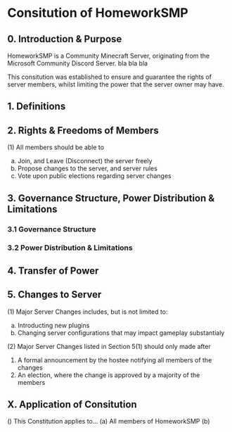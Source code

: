 # Consitution of HomeworkSMP

## 0. Introduction & Purpose

HomeworkSMP is a Community Minecraft Server, originating from the Microsoft Community Discord Server.
bla bla bla

This consitution was established to ensure and guarantee the rights of server members, whilst limiting the power that the server owner may have.

## 1. Definitions

## 2. Rights & Freedoms of Members

(1) All members should be able to <br>
    <ol type="a">
    <li>Join, and Leave (Disconnect) the server freely</li>
    <li>Propose changes to the server, and server rules</li>
    <li>Vote upon public elections regarding server changes </li>
    </ol>

## 3. Governance Structure, Power Distribution & Limitations

### 3.1 Governance Structure

### 3.2 Power Distribution & Limitations

## 4. Transfer of Power

## 5. Changes to Server

(1) Major Server Changes includes, but is not limited to:
    <ol type="a">
    <li>    Introducting new plugins</li>
    <li>Changing server configurations that may impact gameplay substantialy</li>
    </ol>
    
(2) Major Server Changes listed in Section 5(1) should only made after
    <ol type="1">
    <li>A formal announcement by the hostee notifying all members of the changes</li>
    <li>An election, where the change is approved by a majority of the members</li>
    </ol>

## X. Application of Consitution

() This Constitution applies to...
    (a) All members of HomeworkSMP
    (b)
